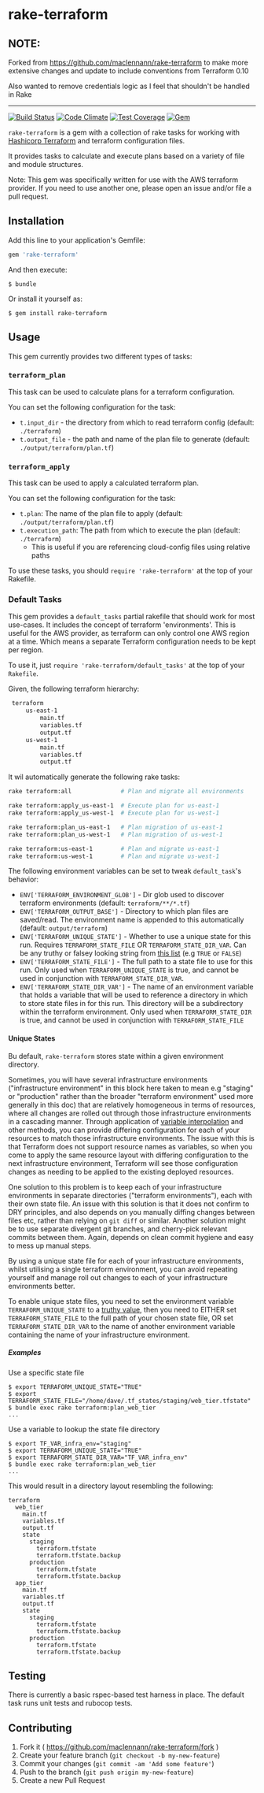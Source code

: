 # rake-terraform

## NOTE:

Forked from https://github.com/maclennann/rake-terraform to make more extensive changes and update to include conventions from Terraform 0.10

Also wanted to remove credentials logic as I feel that shouldn't be handled in Rake

---

[![Build Status](https://travis-ci.org/maclennann/rake-terraform.svg?branch=master)](https://travis-ci.org/maclennann/rake-terraform)
[![Code Climate](https://codeclimate.com/github/maclennann/rake-terraform/badges/gpa.svg)](https://codeclimate.com/github/maclennann/rake-terraform)
[![Test Coverage](https://codeclimate.com/github/maclennann/rake-terraform/badges/coverage.svg)](https://codeclimate.com/github/maclennann/rake-terraform)
[![Gem](https://img.shields.io/gem/dtv/rake-terraform.svg)]()

`rake-terraform` is a gem with a collection of rake tasks for working with [Hashicorp Terraform](https://terraform.io)
 and terraform configuration files.

 It provides tasks to calculate and execute plans based on a variety of file and module structures.

 Note: This gem was specifically written for use with the AWS terraform provider. If you need to use another one,
 please open an issue and/or file a pull request.

## Installation

Add this line to your application's Gemfile:

```ruby
gem 'rake-terraform'
```

And then execute:

    $ bundle

Or install it yourself as:

    $ gem install rake-terraform

## Usage

This gem currently provides two different types of tasks:

### `terraform_plan`
This task can be used to calculate plans for a terraform configuration.

You can set the following configuration for the task:

* `t.input_dir` - the directory from which to read terraform config (default: `./terraform`)
* `t.output_file` - the path and name of the plan file to generate (default: `./output/terraform/plan.tf`)

### `terraform_apply`
This task can be used to apply a calculated terraform plan.

You can set the following configuration for the task:

* `t.plan`: The name of the plan file to apply (default: `./output/terraform/plan.tf`)
* `t.execution_path`: The path from which to execute the plan (default: `./terraform`)
    * This is useful if you are referencing cloud-config files using relative paths

To use these tasks, you should `require 'rake-terraform'` at the top of your Rakefile.

### Default Tasks

This gem provides a `default_tasks` partial rakefile that should work for most use-cases.
It includes the concept of terraform 'environments'. This is useful for the AWS provider,
as terraform can only control one AWS region at a time. Which means a separate Terraform
configuration needs to be kept per region.

To use it, just `require 'rake-terraform/default_tasks'` at the top of your `Rakefile`.

Given, the following terraform hierarchy:
```bash
 terraform
     us-east-1
         main.tf
         variables.tf
         output.tf
     us-west-1
         main.tf
         variables.tf
         output.tf
```

It wil automatically generate the following rake tasks:

```bash
rake terraform:all              # Plan and migrate all environments

rake terraform:apply_us-east-1  # Execute plan for us-east-1
rake terraform:apply_us-west-1  # Execute plan for us-west-1

rake terraform:plan_us-east-1   # Plan migration of us-east-1
rake terraform:plan_us-west-1   # Plan migration of us-west-1

rake terraform:us-east-1        # Plan and migrate us-east-1
rake terraform:us-west-1        # Plan and migrate us-west-1
```

The following environment variables can be set to tweak `default_task`'s behavior:
* `ENV['TERRAFORM_ENVIRONMENT_GLOB']` - Dir glob used to discover terraform environments (default: `terraform/**/*.tf`)
* `ENV['TERRAFORM_OUTPUT_BASE']` - Directory to which plan files are saved/read. The environment name is appended to this automatically (default: `output/terraform`)
* `ENV['TERRAFORM_UNIQUE_STATE']` - Whether to use a unique state for this run. Requires `TERRAFORM_STATE_FILE` OR `TERRAFORM_STATE_DIR_VAR`. Can be any truthy or falsey looking string from [this list][wannabe_bool_string] (e.g `TRUE` or `FALSE`) 
* `ENV['TERRAFORM_STATE_FILE']` - The full path to a state file to use for this run. Only used when `TERRAFORM_UNIQUE_STATE` is true, and cannot be used in conjunction with `TERRAFORM_STATE_DIR_VAR`. 
* `ENV['TERRAFORM_STATE_DIR_VAR']` - The name of an environment variable that holds a variable that will be used to reference a directory in which to store state files in for this run. This directory will be a subdirectory within the terraform environment. Only used when `TERRAFORM_STATE_DIR` is true, and cannot be used in conjunction with `TERRAFORM_STATE_FILE`

[wannabe_bool_string]: https://github.com/prodis/wannabe_bool#string

#### Unique States

Bu default, `rake-terraform` stores state within a given environment directory.

Sometimes, you will have several infrastructure environments ("infrastructure
environment" in this block here taken to mean e.g "staging" or "production"
rather than the broader "terraform environment" used more generally in this
doc) that are relatively homogeneous in terms of resources, where all changes
are rolled out through those infrastructure environments in a cascading manner.
Through application of [variable interpolation][tf_doc_var_interpol] and other
methods, you can provide differing configuration for each of your resources to
match those infrastructure environments.  The issue with this is that Terraform
does not support resource names as variables, so when you come to apply the
same resource layout with differing configuration to the next infrastructure
environment, Terraform will see those configuration changes as needing to be
applied to the existing deployed resources.

One solution to this problem is to keep each of your infrastructure
environments in separate directories ("terraform environments"), each with
their own state file. An issue with this solution is that it does not confirm
to DRY principles, and also depends on you manually diffing changes between
files etc, rather than relying on `git diff` or similar.  Another solution
might be to use separate divergent git branches, and cherry-pick relevant
commits between them. Again, depends on clean commit hygiene and easy to mess
up manual steps.

By using a unique state file for each of your infrastructure environments,
whilst utilising a single terraform environment, you can avoid repeating
yourself and manage roll out changes to each of your infrastructure
environments better.

To enable unique state files, you need to set the environment variable
`TERRAFORM_UNIQUE_STATE` to a [truthy value][wannabe_bool_string], then you
need to EITHER set `TERRAFORM_STATE_FILE` to the full path of your chosen state
file, OR set `TERRAFORM_STATE_DIR_VAR` to the name of another environment
variable containing the name of your infrastructure environment.

[tf_doc_var_interpol]: https://www.terraform.io/docs/configuration/interpolation.html

##### Examples

Use a specific state file

    $ export TERRAFORM_UNIQUE_STATE="TRUE"
    $ export TERRAFORM_STATE_FILE="/home/dave/.tf_states/staging/web_tier.tfstate"
    $ bundle exec rake terraform:plan_web_tier
    ...

Use a variable to lookup the state file directory

    $ export TF_VAR_infra_env="staging"
    $ export TERRAFORM_UNIQUE_STATE="TRUE"
    $ export TERRAFORM_STATE_DIR_VAR="TF_VAR_infra_env"
    $ bundle exec rake terraform:plan_web_tier
    ...

This would result in a directory layout resembling the following:

    terraform
      web_tier
        main.tf
        variables.tf
        output.tf
        state
          staging
            terraform.tfstate
            terraform.tfstate.backup
          production 
            terraform.tfstate
            terraform.tfstate.backup
      app_tier
        main.tf
        variables.tf
        output.tf
        state
          staging
            terraform.tfstate
            terraform.tfstate.backup
          production 
            terraform.tfstate
            terraform.tfstate.backup

## Testing

There is currently a basic rspec-based test harness in place. The default task
runs unit tests and rubocop tests.

## Contributing

1. Fork it ( https://github.com/maclennann/rake-terraform/fork )
2. Create your feature branch (`git checkout -b my-new-feature`)
3. Commit your changes (`git commit -am 'Add some feature'`)
4. Push to the branch (`git push origin my-new-feature`)
5. Create a new Pull Request
